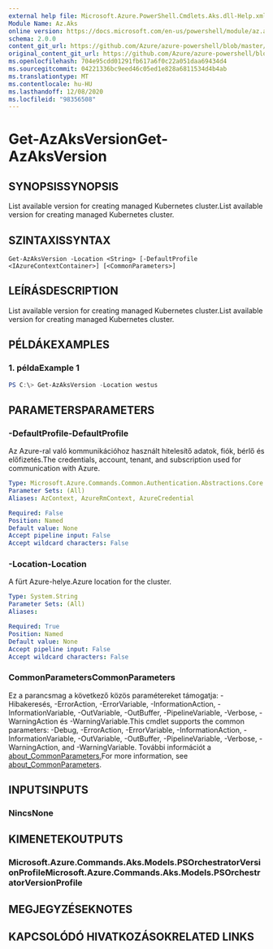 ```yaml
---
external help file: Microsoft.Azure.PowerShell.Cmdlets.Aks.dll-Help.xml
Module Name: Az.Aks
online version: https://docs.microsoft.com/en-us/powershell/module/az.aks/get-azaksversion
schema: 2.0.0
content_git_url: https://github.com/Azure/azure-powershell/blob/master/src/Aks/Aks/help/Get-AzAksVersion.md
original_content_git_url: https://github.com/Azure/azure-powershell/blob/master/src/Aks/Aks/help/Get-AzAksVersion.md
ms.openlocfilehash: 704e95cdd01291fb617a6f0c22a051daa69434d4
ms.sourcegitcommit: 04221336bc9eed46c05ed1e828a6811534d4b4ab
ms.translationtype: MT
ms.contentlocale: hu-HU
ms.lasthandoff: 12/08/2020
ms.locfileid: "98356508"
---
```

# <span data-ttu-id="1299c-101">Get-AzAksVersion</span><span class="sxs-lookup"><span data-stu-id="1299c-101">Get-AzAksVersion</span></span>

## <span data-ttu-id="1299c-102">SYNOPSIS</span><span class="sxs-lookup"><span data-stu-id="1299c-102">SYNOPSIS</span></span>
<span data-ttu-id="1299c-103">List available version for creating managed Kubernetes cluster.</span><span class="sxs-lookup"><span data-stu-id="1299c-103">List available version for creating managed Kubernetes cluster.</span></span>

## <span data-ttu-id="1299c-104">SZINTAXIS</span><span class="sxs-lookup"><span data-stu-id="1299c-104">SYNTAX</span></span>

```
Get-AzAksVersion -Location <String> [-DefaultProfile <IAzureContextContainer>] [<CommonParameters>]
```

## <span data-ttu-id="1299c-105">LEÍRÁS</span><span class="sxs-lookup"><span data-stu-id="1299c-105">DESCRIPTION</span></span>
<span data-ttu-id="1299c-106">List available version for creating managed Kubernetes cluster.</span><span class="sxs-lookup"><span data-stu-id="1299c-106">List available version for creating managed Kubernetes cluster.</span></span>

## <span data-ttu-id="1299c-107">PÉLDÁK</span><span class="sxs-lookup"><span data-stu-id="1299c-107">EXAMPLES</span></span>

### <span data-ttu-id="1299c-108">1. példa</span><span class="sxs-lookup"><span data-stu-id="1299c-108">Example 1</span></span>
```powershell
PS C:\> Get-AzAksVersion -Location westus
```

## <span data-ttu-id="1299c-109">PARAMETERS</span><span class="sxs-lookup"><span data-stu-id="1299c-109">PARAMETERS</span></span>

### <span data-ttu-id="1299c-110">-DefaultProfile</span><span class="sxs-lookup"><span data-stu-id="1299c-110">-DefaultProfile</span></span>
<span data-ttu-id="1299c-111">Az Azure-ral való kommunikációhoz használt hitelesítő adatok, fiók, bérlő és előfizetés.</span><span class="sxs-lookup"><span data-stu-id="1299c-111">The credentials, account, tenant, and subscription used for communication with Azure.</span></span>

```yaml
Type: Microsoft.Azure.Commands.Common.Authentication.Abstractions.Core.IAzureContextContainer
Parameter Sets: (All)
Aliases: AzContext, AzureRmContext, AzureCredential

Required: False
Position: Named
Default value: None
Accept pipeline input: False
Accept wildcard characters: False
```

### <span data-ttu-id="1299c-112">-Location</span><span class="sxs-lookup"><span data-stu-id="1299c-112">-Location</span></span>
<span data-ttu-id="1299c-113">A fürt Azure-helye.</span><span class="sxs-lookup"><span data-stu-id="1299c-113">Azure location for the cluster.</span></span>

```yaml
Type: System.String
Parameter Sets: (All)
Aliases:

Required: True
Position: Named
Default value: None
Accept pipeline input: False
Accept wildcard characters: False
```

### <span data-ttu-id="1299c-114">CommonParameters</span><span class="sxs-lookup"><span data-stu-id="1299c-114">CommonParameters</span></span>
<span data-ttu-id="1299c-115">Ez a parancsmag a következő közös paramétereket támogatja: -Hibakeresés, -ErrorAction, -ErrorVariable, -InformationAction, -InformationVariable, -OutVariable, -OutBuffer, -PipelineVariable, -Verbose, -WarningAction és -WarningVariable.</span><span class="sxs-lookup"><span data-stu-id="1299c-115">This cmdlet supports the common parameters: -Debug, -ErrorAction, -ErrorVariable, -InformationAction, -InformationVariable, -OutVariable, -OutBuffer, -PipelineVariable, -Verbose, -WarningAction, and -WarningVariable.</span></span> <span data-ttu-id="1299c-116">További információt a [about_CommonParameters.](http://go.microsoft.com/fwlink/?LinkID=113216)</span><span class="sxs-lookup"><span data-stu-id="1299c-116">For more information, see [about_CommonParameters](http://go.microsoft.com/fwlink/?LinkID=113216).</span></span>

## <span data-ttu-id="1299c-117">INPUTS</span><span class="sxs-lookup"><span data-stu-id="1299c-117">INPUTS</span></span>

### <span data-ttu-id="1299c-118">Nincs</span><span class="sxs-lookup"><span data-stu-id="1299c-118">None</span></span>

## <span data-ttu-id="1299c-119">KIMENETEK</span><span class="sxs-lookup"><span data-stu-id="1299c-119">OUTPUTS</span></span>

### <span data-ttu-id="1299c-120">Microsoft.Azure.Commands.Aks.Models.PSOrchestratorVersionProfile</span><span class="sxs-lookup"><span data-stu-id="1299c-120">Microsoft.Azure.Commands.Aks.Models.PSOrchestratorVersionProfile</span></span>

## <span data-ttu-id="1299c-121">MEGJEGYZÉSEK</span><span class="sxs-lookup"><span data-stu-id="1299c-121">NOTES</span></span>

## <span data-ttu-id="1299c-122">KAPCSOLÓDÓ HIVATKOZÁSOK</span><span class="sxs-lookup"><span data-stu-id="1299c-122">RELATED LINKS</span></span>
